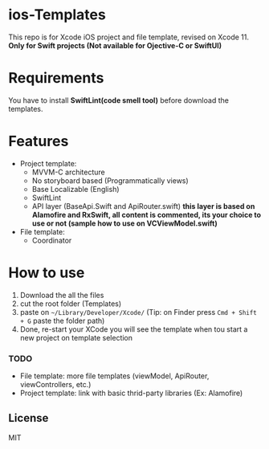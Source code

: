 # ios-Templates
This repo is for Xcode iOS project and file template, revised on Xcode 11.
**Only for Swift projects (Not available for Ojective-C or SwiftUI)**

# Requirements
You have to install **SwiftLint(code smell tool)** before download the templates.

# Features
- Project template:
  - MVVM-C architecture
  - No storyboard based (Programmatically views)
  - Base Localizable (English)
  - SwiftLint
  - API layer (BaseApi.Swift and ApiRouter.swift) **this layer is based on Alamofire and RxSwift, all content is commented, its your choice to use or not (sample how to use on VCViewModel.swift)**
- File template:
  - Coordinator

# How to use
1. Download the all the files
2. cut the root folder (Templates)
3. paste on ```~/Library/Developer/Xcode/``` (Tip: on Finder press ```Cmd + Shift + G``` paste the folder path)
4. Done, re-start your XCode you will see the template when tou start a new project on template selection

### TODO
- File template: more file templates (viewModel, ApiRouter, viewControllers, etc.)
- Project template: link with basic thrid-party libraries (Ex: Alamofire)

License
----

MIT
